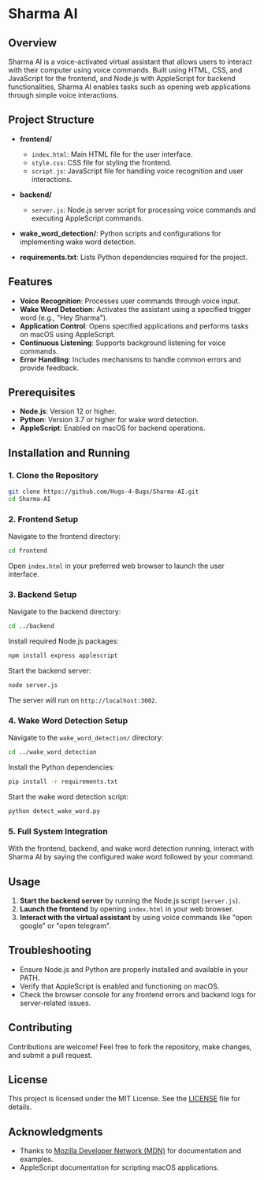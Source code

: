 
# Sharma AI

## Overview

Sharma AI is a voice-activated virtual assistant that allows users to interact with their computer using voice commands. Built using HTML, CSS, and JavaScript for the frontend, and Node.js with AppleScript for backend functionalities, Sharma AI enables tasks such as opening web applications through simple voice interactions.

## Project Structure

- **frontend/**
  - `index.html`: Main HTML file for the user interface.
  - `style.css`: CSS file for styling the frontend.
  - `script.js`: JavaScript file for handling voice recognition and user interactions.

- **backend/**
  - `server.js`: Node.js server script for processing voice commands and executing AppleScript commands.

- **wake_word_detection/**: Python scripts and configurations for implementing wake word detection.

- **requirements.txt**: Lists Python dependencies required for the project.

## Features

- **Voice Recognition**: Processes user commands through voice input.
- **Wake Word Detection**: Activates the assistant using a specified trigger word (e.g., "Hey Sharma").
- **Application Control**: Opens specified applications and performs tasks on macOS using AppleScript.
- **Continuous Listening**: Supports background listening for voice commands.
- **Error Handling**: Includes mechanisms to handle common errors and provide feedback.

## Prerequisites

- **Node.js**: Version 12 or higher.
- **Python**: Version 3.7 or higher for wake word detection.
- **AppleScript**: Enabled on macOS for backend operations.

## Installation and Running

### 1. Clone the Repository

```bash
git clone https://github.com/Hugs-4-Bugs/Sharma-AI.git
cd Sharma-AI
```

### 2. Frontend Setup

Navigate to the frontend directory:

```bash
cd frontend
```

Open `index.html` in your preferred web browser to launch the user interface.

### 3. Backend Setup

Navigate to the backend directory:

```bash
cd ../backend
```

Install required Node.js packages:

```bash
npm install express applescript
```

Start the backend server:

```bash
node server.js
```

The server will run on `http://localhost:3002`.

### 4. Wake Word Detection Setup

Navigate to the `wake_word_detection/` directory:

```bash
cd ../wake_word_detection
```

Install the Python dependencies:

```bash
pip install -r requirements.txt
```

Start the wake word detection script:

```bash
python detect_wake_word.py
```

### 5. Full System Integration

With the frontend, backend, and wake word detection running, interact with Sharma AI by saying the configured wake word followed by your command.

## Usage

1. **Start the backend server** by running the Node.js script (`server.js`).
2. **Launch the frontend** by opening `index.html` in your web browser.
3. **Interact with the virtual assistant** by using voice commands like "open google" or "open telegram".

## Troubleshooting

- Ensure Node.js and Python are properly installed and available in your PATH.
- Verify that AppleScript is enabled and functioning on macOS.
- Check the browser console for any frontend errors and backend logs for server-related issues.

## Contributing

Contributions are welcome! Feel free to fork the repository, make changes, and submit a pull request.

## License

This project is licensed under the MIT License. See the [LICENSE](LICENSE) file for details.

## Acknowledgments

- Thanks to [Mozilla Developer Network (MDN)](https://developer.mozilla.org) for documentation and examples.
- AppleScript documentation for scripting macOS applications.
